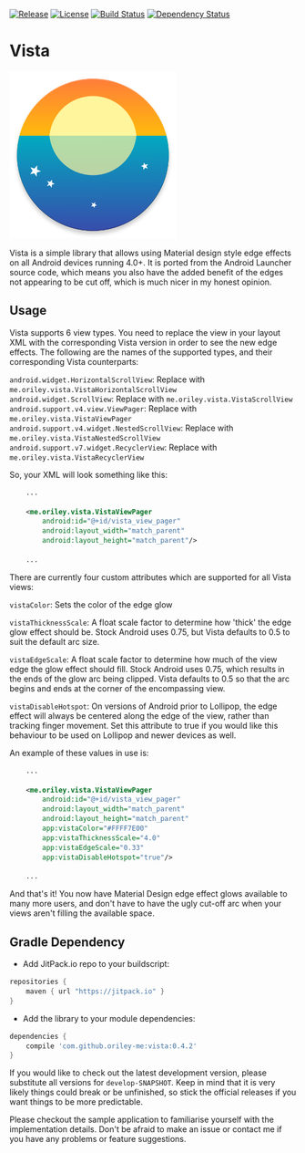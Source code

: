 [![Release](https://jitpack.io/v/com.github.oriley-me/vista.svg)](https://jitpack.io/#com.github.oriley-me/vista)
[![License](https://img.shields.io/badge/license-Apache%202.0-blue.svg)](http://www.apache.org/licenses/LICENSE-2.0)
[![Build Status](https://travis-ci.org/oriley-me/vista.svg?branch=master)](https://travis-ci.org/oriley-me/vista)
[![Dependency Status](https://www.versioneye.com/user/projects/56b73e38f6e506003a88f1cd/badge.svg?style=flat)](https://www.versioneye.com/user/projects/56b73e38f6e506003a88f1cd)

# Vista
![Logo](artwork/icon.png)

Vista is a simple library that allows using Material design style edge effects on all Android devices running 4.0+. It
is ported from the Android Launcher source code, which means you also have the added benefit of the edges not appearing
to be cut off, which is much nicer in my honest opinion.


## Usage


Vista supports 6 view types. You need to replace the view in your layout XML with the corresponding Vista version in
order to see the new edge effects. The following are the names of the supported types, and their corresponding Vista
counterparts:

`android.widget.HorizontalScrollView`: Replace with `me.oriley.vista.VistaHorizontalScrollView`  
`android.widget.ScrollView`: Replace with `me.oriley.vista.VistaScrollView`  
`android.support.v4.view.ViewPager`: Replace with `me.oriley.vista.VistaViewPager`  
`android.support.v4.widget.NestedScrollView`: Replace with `me.oriley.vista.VistaNestedScrollView`  
`android.support.v7.widget.RecyclerView`: Replace with `me.oriley.vista.VistaRecyclerView`  

So, your XML will look something like this:

```xml
    ...

    <me.oriley.vista.VistaViewPager
        android:id="@+id/vista_view_pager"
        android:layout_width="match_parent"
        android:layout_height="match_parent"/>

    ...
```

There are currently four custom attributes which are supported for all Vista views:

`vistaColor`: Sets the color of the edge glow  

`vistaThicknessScale`: A float scale factor to determine how 'thick' the edge glow effect should be. Stock Android uses
0.75, but Vista defaults to 0.5 to suit the default arc size.  

`vistaEdgeScale`: A float scale factor to determine how much of the view edge the glow effect should fill. Stock Android uses
0.75, which results in the ends of the glow arc being clipped. Vista defaults to 0.5 so that the arc begins and ends at
the corner of the encompassing view.  

`vistaDisableHotspot`: On versions of Android prior to Lollipop, the edge effect will always be centered along the edge
of the view, rather than tracking finger movement. Set this attribute to true if you would like this behaviour to be
used on Lollipop and newer devices as well.

An example of these values in use is:

```xml
    ...

    <me.oriley.vista.VistaViewPager
        android:id="@+id/vista_view_pager"
        android:layout_width="match_parent"
        android:layout_height="match_parent"
        app:vistaColor="#FFFF7E00"
        app:vistaThicknessScale="4.0"
        app:vistaEdgeScale="0.33"
        app:vistaDisableHotspot="true"/>

    ...
```

And that's it! You now have Material Design edge effect glows available to many more users, and don't have to have the
ugly cut-off arc when your views aren't filling the available space.


## Gradle Dependency


 * Add JitPack.io repo to your buildscript:

```gradle
repositories {
    maven { url "https://jitpack.io" }
}
```

 * Add the library to your module dependencies:

```gradle
dependencies {
    compile 'com.github.oriley-me:vista:0.4.2'
}
```

If you would like to check out the latest development version, please substitute all versions for `develop-SNAPSHOT`.
Keep in mind that it is very likely things could break or be unfinished, so stick the official releases if you want
things to be more predictable.

Please checkout the sample application to familiarise yourself with the implementation details. Don't be afraid to
make an issue or contact me if you have any problems or feature suggestions.

